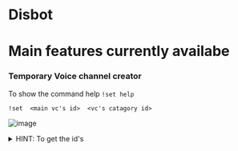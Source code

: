 # Disbot
# Main features currently availabe 
### Temporary Voice channel creator 

To show the command help 
`!set help`

    !set  <main vc's id>  <vc's catagory id>
![image](https://user-images.githubusercontent.com/36219488/133628844-535387be-0131-445e-bb38-798deecbce76.png)
<details>
  <summary>HINT: To get the id's </summary>
  <h4>RIGHT CLICK  on the channel whose id you want</h4>
  
  ![image](https://user-images.githubusercontent.com/36219488/133630776-eeb3c558-6c6b-4c82-aa26-8d3072b578ba.png)


</details>

